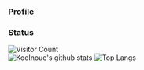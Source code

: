 ### Profile

### Status 
![Visitor Count](https://komarev.com/ghpvc/?username=KoeInoue&color=blueviolet)  
![KoeInoue's github stats](https://github-readme-stats.vercel.app/api?username=KoeInoue&count_private=true&show_icons=true&theme=buefy)
![Top Langs](https://github-readme-stats.vercel.app/api/top-langs/?username=KoeInoue&theme=buefy)  
